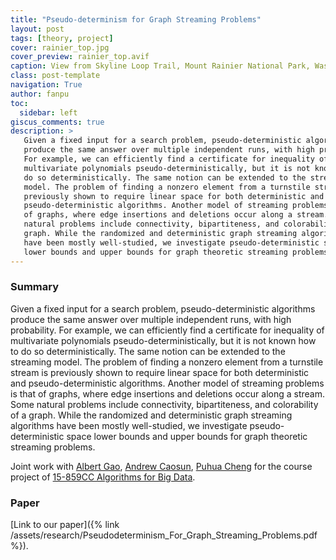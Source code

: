 ```yaml
---
title: "Pseudo-determinism for Graph Streaming Problems"
layout: post
tags: [theory, project]
cover: rainier_top.jpg
cover_preview: rainier_top.avif
caption: View from Skyline Loop Trail, Mount Rainier National Park, Washington, USA
class: post-template
navigation: True
author: fanpu
toc:
  sidebar: left
giscus_comments: true
description: >
   Given a fixed input for a search problem, pseudo-deterministic algorithms
   produce the same answer over multiple independent runs, with high probability.
   For example, we can efficiently find a certificate for inequality of
   multivariate polynomials pseudo-deterministically, but it is not known how to
   do so deterministically. The same notion can be extended to the streaming
   model. The problem of finding a nonzero element from a turnstile stream is
   previously shown to require linear space for both deterministic and
   pseudo-deterministic algorithms. Another model of streaming problems is that
   of graphs, where edge insertions and deletions occur along a stream. Some
   natural problems include connectivity, bipartiteness, and colorability of a
   graph. While the randomized and deterministic graph streaming algorithms
   have been mostly well-studied, we investigate pseudo-deterministic space
   lower bounds and upper bounds for graph theoretic streaming problems.
---
```


### Summary
Given a fixed input for a search problem, pseudo-deterministic algorithms
produce the same answer over multiple independent runs, with high probability.
For example, we can efficiently find a certificate for inequality of
multivariate polynomials pseudo-deterministically, but it is not known how to
do so deterministically. The same notion can be extended to the streaming
model. The problem of finding a nonzero element from a turnstile stream is
previously shown to require linear space for both deterministic and
pseudo-deterministic algorithms. Another model of streaming problems is that
of graphs, where edge insertions and deletions occur along a stream. Some
natural problems include connectivity, bipartiteness, and colorability of a
graph. While the randomized and deterministic graph streaming algorithms
have been mostly well-studied, we investigate pseudo-deterministic space
lower bounds and upper bounds for graph theoretic streaming problems.

Joint work with [Albert Gao](https://adbforlife.github.io/),
[Andrew Caosun](https://www.linkedin.com/in/andrew-caosun-a237ab19b/),
[Puhua Cheng](https://www.linkedin.com/in/puhuacheng/)
for the course project of 
[15-859CC Algorithms for Big Data](https://www.cs.cmu.edu/~dwoodruf/teaching/15859-fall22/index.html).

### Paper
[Link to our paper]({% link /assets/research/Pseudodeterminism_For_Graph_Streaming_Problems.pdf %}).
